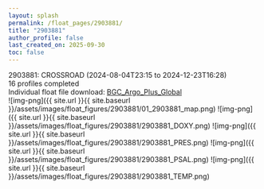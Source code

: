 ```yaml
---
layout: splash
permalink: /float_pages/2903881/
title: "2903881"
author_profile: false
last_created_on: 2025-09-30
toc: false
---
```

 
2903881: CROSSROAD (2024-08-04T23:15 to 2024-12-23T16:28)\
16 profiles completed\
Individual float file download: [BGC_Argo_Plus_Global](https://ftp.soest.hawaii.edu/bgc_argo_plus/Individual_Floats/outliers_removed/2903881_Sprof_processed.nc)\
![img-png]({{ site.url }}{{ site.baseurl }}/assets/images/float_figures/2903881/01_2903881_map.png)
![img-png]({{ site.url }}{{ site.baseurl }}/assets/images/float_figures/2903881/2903881_DOXY.png)
![img-png]({{ site.url }}{{ site.baseurl }}/assets/images/float_figures/2903881/2903881_PRES.png)
![img-png]({{ site.url }}{{ site.baseurl }}/assets/images/float_figures/2903881/2903881_PSAL.png)
![img-png]({{ site.url }}{{ site.baseurl }}/assets/images/float_figures/2903881/2903881_TEMP.png)
